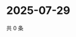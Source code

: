 # 2025-07-29

共 0 条

<!-- BEGIN ZHIHUQUESTIONS -->
<!-- 最后更新时间 Tue Jul 29 2025 22:16:50 GMT+0800 (China Standard Time) -->

<!-- END ZHIHUQUESTIONS -->
